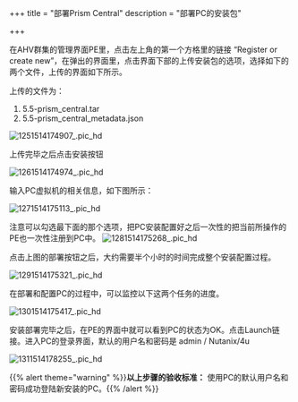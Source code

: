 +++
title = "部署Prism Central"
description = "部署PC的安装包"

+++



在AHV群集的管理界面PE里，点击左上角的第一个方格里的链接 “Register or create new”，在弹出的界面里，点击界面下部的上传安装包的选项，选择如下的两个文件，上传的界面如下所示。

上传的文件为：

1. 5.5-prism_central.tar
2. 5.5-prism_central_metadata.json

![1251514174907_.pic_hd](/media/15142875527032/1251514174907_.pic_hd.jpg)

上传完毕之后点击安装按钮

![1261514174974_.pic_hd](/media/15142875527032/1261514174974_.pic_hd.jpg)

输入PC虚拟机的相关信息，如下图所示：

![1271514175113_.pic_hd](/media/15142875527032/1271514175113_.pic_hd.jpg)

注意可以勾选最下面的那个选项，把PC安装配置好之后一次性的把当前所操作的PE也一次性注册到PC中。
![1281514175268_.pic_hd](/media/15142875527032/1281514175268_.pic_hd.jpg)

点击上图的部署按钮之后，大约需要半个小时的时间完成整个安装配置过程。

![1291514175321_.pic_hd](/media/15142875527032/1291514175321_.pic_hd.jpg)

在部署和配置PC的过程中，可以监控以下这两个任务的进度。

![1301514175417_.pic_hd](/media/15142875527032/1301514175417_.pic_hd.jpg)

安装部署完毕之后，在PE的界面中就可以看到PC的状态为OK。点击Launch链接。进入PC的登录界面，默认的用户名和密码是 admin / Nutanix/4u

![1311514178255_.pic_hd](/media/15142875527032/1311514178255_.pic_hd.jpg)

{{% alert theme="warning" %}}**以上步骤的验收标准：** 使用PC的默认用户名和密码成功登陆新安装的PC。{{% /alert %}}